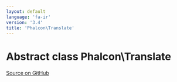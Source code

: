 ```yaml
---
layout: default
language: 'fa-ir'
version: '3.4'
title: 'Phalcon\Translate'
---
```


# Abstract class **Phalcon\Translate**

<a href="https://github.com/phalcon/cphalcon/tree/v3.4.0/phalcon/translate.zep" class="btn btn-default btn-sm">Source on GitHub</a>
